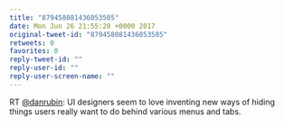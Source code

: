 ```yaml
---
title: "879458081436053505"
date: Mon Jun 26 21:55:20 +0000 2017
original-tweet-id: "879458081436053505"
retweets: 0
favorites: 0
reply-tweet-id: ""
reply-user-id: ""
reply-user-screen-name: ""
---
```

RT <a href="https://twitter.com/danrubin">@danrubin</a>: UI designers seem to love inventing new ways of hiding things users really want to do behind various menus and tabs.

